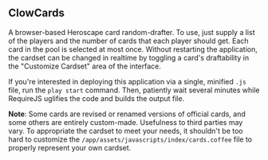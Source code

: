 ## ClowCards

A browser-based Heroscape card random-drafter.  To use, just supply a list of the players and the number of cards that each player should get.  Each card in the pool is selected at most once.  Without restarting the application, the cardset can be changed in realtime by toggling a card's draftability in the "Customize Cardset" area of the interface.

If you're interested in deploying this application via a single, minified `.js` file, run the `play start` command.  Then, patiently wait several minutes while RequireJS uglifies the code and builds the output file.

__Note__: Some cards are revised or renamed versions of official cards, and some others are entirely custom-made.  Usefulness to third parties may vary.  To appropriate the cardset to meet your needs, it shouldn't be too hard to customize the `/app/assets/javascripts/index/cards.coffee` file to properly represent your own cardset.
